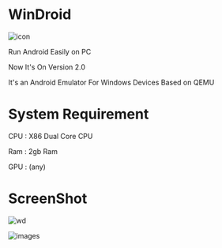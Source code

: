 # WinDroid
![icon](https://github.com/ahmedbarakat2007/WinDroid/assets/118398763/ea8570d2-fb7b-404e-9882-a38517a0f381)

Run Android Easily on PC 

Now It's On Version 2.0

It's an Android Emulator For Windows Devices Based on QEMU

# System Requirement

CPU : X86 Dual Core CPU

Ram : 2gb Ram

GPU : (any)

# ScreenShot

![wd](https://github.com/ahmedbarakat2007/WinDroid/assets/118398763/7df22b73-8c5a-430f-8b52-30f9f689d4df)

![images](https://github.com/ahmedbarakat2007/WinDroid/assets/118398763/31a9bf00-cf51-4758-bfa5-f88051667d8b)
